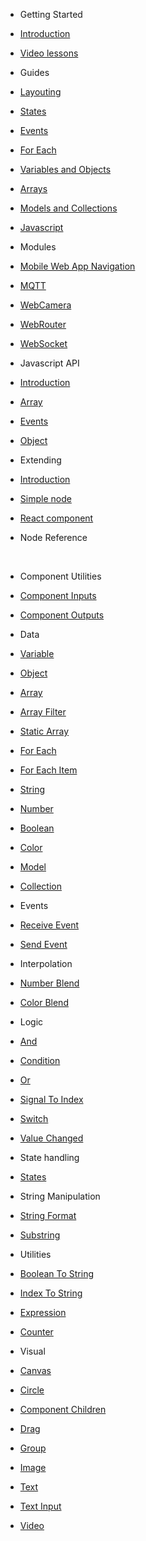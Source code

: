 - Getting Started

- [Introduction](README.md)
- [Video lessons](video-lessons.md)
  <br/>

* Guides
* [Layouting](guides/layouts.md)
* [States](guides/states.md)
* [Events](guides/events.md)
* [For Each](guides/for-each.md)
* [Variables and Objects](guides/variables-and-objects.md)
* [Arrays](guides/arrays.md)
* [Models and Collections](guides/models-and-collections.md)
* [Javascript](guides/javascript.md)
  <br/>

* Modules

- [Mobile Web App Navigation](modules/mobile-web-app-nav/README.md)
- [MQTT](modules/mqtt/README.md)
- [WebCamera](modules/webcamera/README.md)
- [WebRouter](modules/webrouter/README.md)
- [WebSocket](modules/websocket/README.md)
  <br/>

- Javascript API

- [Introduction](javascript-api/README.md)
- [Array](javascript-api/noodl-array.md)
- [Events](javascript-api/sending-and-receiving-events.md)
- [Object](javascript-api/noodl-object.md)
  <br/>
- Extending

- [Introduction](extending/README.md)
- [Simple node](extending/create-lib.md)
- [React component](extending/create-react-lib.md)
  <br/>

- Node Reference
  <!-- - [Nodes](nodes/README.md)-->
  <br/>
- Component Utilities
- [Component Inputs](nodes/standard/component-inputs.md)
- [Component Outputs](nodes/standard/component-outputs.md)
  <br/>

- Data
- [Variable](/nodes/data/variable.md)
- [Object](/nodes/data/object.md)
- [Array](/nodes/data/array.md)
- [Array Filter](/nodes/data/array-filter.md)
- [Static Array](/nodes/data/static-array.md)
- [For Each](/nodes/data/for-each.md)
- [For Each Item](/nodes/data/for-each-item.md)
- [String](/nodes/data/string.md)
- [Number](/nodes/data/number.md)
- [Boolean](/nodes/data/boolean.md)
- [Color](/nodes/data/color.md)
- [Model](/nodes/data/model.md)
- [Collection](/nodes/data/collection.md)
  <br/>

- Events
- [Receive Event](nodes/standard/receive-event.md)
- [Send Event](nodes/standard/send-event.md)
  <br/>

- Interpolation
- [Number Blend](nodes/interpolation/number-blend.md)
- [Color Blend](nodes/interpolation/color-blend.md)
  <br/>

- Logic
- [And](nodes/standard/and.md)
- [Condition](nodes/standard/condition.md)
- [Or](nodes/standard/or.md)
- [Signal To Index](nodes/standard/signal-to-index.md)
- [Switch](nodes/standard/switch.md)
- [Value Changed](nodes/standard/value-changed.md)
  <br/>

* State handling
* [States](nodes/standard/states.md)
  <br/>

* String Manipulation
* [String Format](nodes/string-manipulation/string-format.md)
* [Substring](nodes/string-manipulation/substring.md)
  <br/>

- Utilities
- [Boolean To String](nodes/standard/boolean-to-string.md)
- [Index To String](nodes/standard/index-to-string.md)
- [Expression](nodes/standard/expression.md)
- [Counter](nodes/standard/counter.md)
  <br/>

- Visual
- [Canvas](nodes/visual/canvas.md)
- [Circle](nodes/visual/circle.md)
- [Component Children](nodes/visual/component-children.md)
- [Drag](nodes/visual/drag.md)
- [Group](nodes/visual/group.md)
- [Image](nodes/visual/image.md)
- [Text](nodes/visual/text.md)
- [Text Input](nodes/visual/text-input.md)
- [Video](nodes/visual/video.md)
  <br/>
